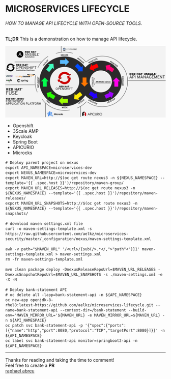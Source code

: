
# MICROSERVICES LIFECYCLE
###### HOW TO MANAGE API LIFECYCLE WITH OPEN-SOURCE TOOLS.

<b>TL;DR</b> This is a demonstration on how to manage API lifecycle.

![security](https://raw.githubusercontent.com/aelkz/microservices-lifecycle/master/_images/01.png "Microservices Lifecycle")

- Openshift
- 3Scale AMP
- Keycloak
- Spring Boot
- APICURIO
- Microcks
    
```
# Deploy parent project on nexus
export API_NAMESPACE=microservices-dev
export NEXUS_NAMESPACE=microservices-dev
export MAVEN_URL=http://$(oc get route nexus3 -n ${NEXUS_NAMESPACE} --template='{{ .spec.host }}')/repository/maven-group/
export MAVEN_URL_RELEASES=http://$(oc get route nexus3 -n ${NEXUS_NAMESPACE} --template='{{ .spec.host }}')/repository/maven-releases/
export MAVEN_URL_SNAPSHOTS=http://$(oc get route nexus3 -n ${NEXUS_NAMESPACE} --template='{{ .spec.host }}')/repository/maven-snapshots/

# download maven settings.xml file
curl -o maven-settings-template.xml -s https://raw.githubusercontent.com/aelkz/microservices-security/master/_configuration/nexus/maven-settings-template.xml

awk -v path="$MAVEN_URL" '/<url>/{sub(/>.*</,">"path"<")}1' maven-settings-template.xml > maven-settings.xml
rm -fr maven-settings-template.xml

mvn clean package deploy -DnexusReleaseRepoUrl=$MAVEN_URL_RELEASES -DnexusSnapshotRepoUrl=$MAVEN_URL_SNAPSHOTS -s ./maven-settings.xml -e -X -N

# Deploy bank-statement API
# oc delete all -lapp=bank-statement-api -n ${API_NAMESPACE}
oc new-app openjdk-8-rhel8:latest~https://github.com/aelkz/microservices-lifecycle.git --name=bank-statement-api --context-dir=/bank-statement --build-env='MAVEN_MIRROR_URL='${MAVEN_URL} -e MAVEN_MIRROR_URL=${MAVEN_URL} -n ${API_NAMESPACE}
oc patch svc bank-statement-api -p '{"spec":{"ports":[{"name":"http","port":8080,"protocol":"TCP","targetPort":8080}]}}' -n ${API_NAMESPACE}
oc label svc bank-statement-api monitor=springboot2-api -n ${API_NAMESPACE}
```   
 
- - - - - - - - - -
Thanks for reading and taking the time to comment!<br>
Feel free to create a <b>PR</b><br>
[raphael abreu](rabreu@redhat.com)
